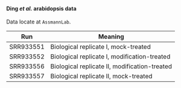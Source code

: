 #### Ding *et al.* arabidopsis data

Data locate at `AssmannLab`. 

Run | Meaning
--- | -------
SRR933551 | Biological replicate I, mock-treated
SRR933552 | Biological replicate I, modification-treated
SRR933556 | Biological replicate II, modification-treated
SRR933557 |  Biological replicate II, mock-treated